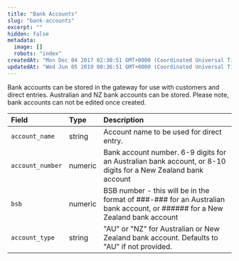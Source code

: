 ```yaml
---
title: "Bank Accounts"
slug: "bank-accounts"
excerpt: ""
hidden: false
metadata: 
  image: []
  robots: "index"
createdAt: "Mon Dec 04 2017 02:30:51 GMT+0000 (Coordinated Universal Time)"
updatedAt: "Wed Jun 05 2019 00:36:51 GMT+0000 (Coordinated Universal Time)"
---
```

Bank accounts can be stored in the gateway for use with customers and direct entries. Australian and NZ bank accounts can be stored. Please note, bank accounts can not be edited once created.

| Field            | Type    | Description                                                                                                                 |
| :--------------- | :------ | :-------------------------------------------------------------------------------------------------------------------------- |
| `account_name`   | string  | Account name to be used for direct entry.                                                                                   |
| `account_number` | numeric | Bank account number. 6-9 digits for an Australian bank account, or 8-10 digits for a New Zealand bank account               |
| `bsb`            | numeric | BSB number - this will be in the format of ###-### for an Australian bank account, or ###### for a New Zealand bank account |
| `account_type`   | string  | "AU" or "NZ" for Australian or New Zealand bank account.  Defaults to "AU" if not provided.                                 |
